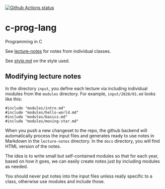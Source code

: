 [![Github Actions status](https://github.com/devnull-cz/c-prog-lang/workflows/Refresh%20notes/badge.svg)](https://github.com/devnull-cz/c-prog-lang)

# c-prog-lang
Programming in C

See [lecture-notes](/lecture-notes) for notes from individual classes.

See [style.md](/style.md) on the style used.

## Modifying lecture notes

In the directory `input`, you define each lecture via including individual
modules from the `modules` directory.  For example, `input/2020/01.md` looks
like this:

```
#include "modules/intro.md"
#include "modules/hello-world.md"
#include "modules/basics.md"
#include "modules/moving-star.md"
```

When you push a new changeset to the repo, the github backend will automatically
process the input files and generates ready to use notes in Markdown in the
`lecture-notes` directory.  In the `docs` directory, you will find HTML version
of the notes.

The idea is to write small but self-contained modules so that for each year,
based on how it goes, we can easily create notes just by including modules as
needed.

You should never put notes into the input files unless really specific to a
class, otherwise use modules and include those.
